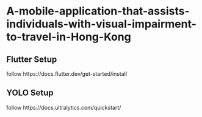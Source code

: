 # A-mobile-application-that-assists-individuals-with-visual-impairment-to-travel-in-Hong-Kong

<h2>Flutter Setup</h2>
<p>follow https://docs.flutter.dev/get-started/install<p>

<h2>YOLO Setup</h2>
<p>follow https://docs.ultralytics.com/quickstart/<p>